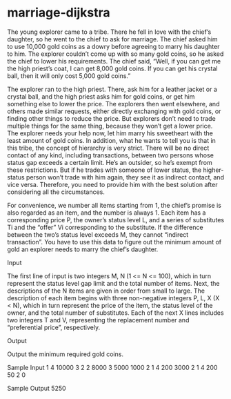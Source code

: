 # marriage-dijkstra
The young explorer came to a tribe. There he fell in love with the chief’s daughter, so he went to the chief to ask for marriage. The chief asked him to use 10,000 gold coins as a dowry before agreeing to marry his daughter to him. The explorer couldn’t come up with so many gold coins, so he asked the chief to lower his requirements. The chief said, “Well, if you can get me the high priest’s coat, I can get 8,000 gold coins. If you can get his crystal ball, then it will only cost 5,000 gold coins.”

The explorer ran to the high priest. There, ask him for a leather jacket or a crystal ball, and the high priest asks him for gold coins, or get him something else to lower the price. The explorers then went elsewhere, and others made similar requests, either directly exchanging with gold coins, or finding other things to reduce the price. But explorers don’t need to trade multiple things for the same thing, because they won’t get a lower price. The explorer needs your help now, let him marry his sweetheart with the least amount of gold coins. In addition, what he wants to tell you is that in this tribe, the concept of hierarchy is very strict. There will be no direct contact of any kind, including transactions, between two persons whose status gap exceeds a certain limit. He’s an outsider, so he’s exempt from these restrictions. But if he trades with someone of lower status, the higher-status person won’t trade with him again, they see it as indirect contact, and vice versa. Therefore, you need to provide him with the best solution after considering all the circumstances.

For convenience, we number all items starting from 1, the chief’s promise is also regarded as an item, and the number is always 1. Each item has a corresponding price P, the owner’s status level L, and a series of substitutes Ti and the “offer” Vi corresponding to the substitute. If the difference between the two’s status level exceeds M, they cannot “indirect transaction”. You have to use this data to figure out the minimum amount of gold an explorer needs to marry the chief’s daughter.

Input

The first line of input is two integers M, N (1 <= N <= 100), which in turn represent the status level gap limit and the total number of items. Next, the descriptions of the N items are given in order from small to large. The description of each item begins with three non-negative integers P, L, X (X < N), which in turn represent the price of the item, the status level of the owner, and the total number of substitutes. Each of the next X lines includes two integers T and V, representing the replacement number and “preferential price”, respectively.

Output

Output the minimum required gold coins.

Sample Input
1 4
10000 3 2
2 8000
3 5000
1000 2 1
4 200
3000 2 1
4 200
50 2 0

Sample Output
5250
